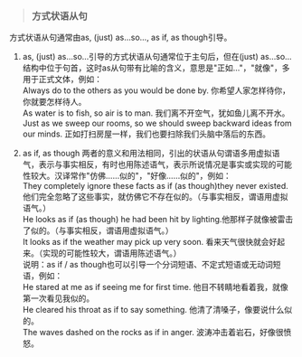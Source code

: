 >### 方式状语从句
 	
方式状语从句通常由as, (just) as…so…, as if, as though引导。

1. as, (just) as…so…引导的方式状语从句通常位于主句后，但在(just) as…so…结构中位于句首，这时as从句带有比喻的含义，意思是"正如…"，"就像"，多用于正式文体，例如： <br>
Always do to the others as you would be done by.
你希望人家怎样待你，你就要怎样待人。 <br>
As water is to fish, so air is to man.
我们离不开空气，犹如鱼儿离不开水。 <br>
Just as we sweep our rooms, so we should sweep backward ideas from our minds. 正如打扫房屋一样，我们也要扫除我们头脑中落后的东西。

2. as if, as though 两者的意义和用法相同，引出的状语从句谓语多用虚拟语气，表示与事实相反，有时也用陈述语气，表示所说情况是事实或实现的可能性较大。汉译常作"仿佛……似的"，"好像……似的"，例如： <br>
They completely ignore these facts as if (as though)they never existed.
他们完全忽略了这些事实，就仿佛它不存在似的。（与事实相反，谓语用虚拟语气。） <br>
He looks as if (as though) he had been hit by lighting.他那样子就像被雷击了似的。（与事实相反，谓语用虚拟语气。） <br>
It looks as if the weather may pick up very soon.
看来天气很快就会好起来。（实现的可能性较大，谓语用陈述语气。） <br>
说明：as if / as though也可以引导一个分词短语、不定式短语或无动词短语，例如： <br>
He stared at me as if seeing me for first time.
他目不转睛地看着我，就像第一次看见我似的。 <br>
He cleared his throat as if to say something.
他清了清嗓子，像要说什么似的。 <br>
The waves dashed on the rocks as if in anger.
波涛冲击着岩石，好像很愤怒。